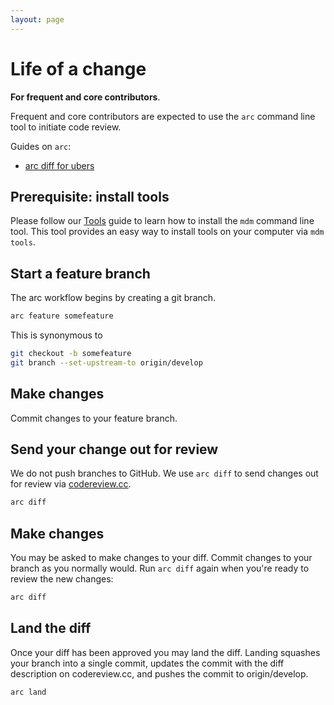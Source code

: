 ```yaml
---
layout: page
---
```


# Life of a change

**For frequent and core contributors**.

Frequent and core contributors are expected to use the `arc` command line tool to initiate code review.

Guides on `arc`:

- [arc diff for ubers](http://sectioneight.github.io/arc-diff-for-ubers/#/)

## Prerequisite: install tools

Please follow our [Tools](tools) guide to learn how to install the `mdm` command line tool. This tool provides an easy way to install tools on your computer via `mdm tools`.

## Start a feature branch

The arc workflow begins by creating a git branch.

```bash
arc feature somefeature
```

This is synonymous to

```bash
git checkout -b somefeature
git branch --set-upstream-to origin/develop
```

## Make changes

Commit changes to your feature branch.

## Send your change out for review

We do not push branches to GitHub. We use `arc diff` to send changes out for review via [codereview.cc](http://codereview.cc).

```bash
arc diff
```

## Make changes

You may be asked to make changes to your diff. Commit changes to your branch as you normally would. Run `arc diff` again when you're ready to review the new changes:

```bash
arc diff
```

## Land the diff

Once your diff has been approved you may land the diff. Landing squashes your branch into a single commit, updates the commit with the diff description on codereview.cc, and pushes the commit to origin/develop.

```bash
arc land
```
